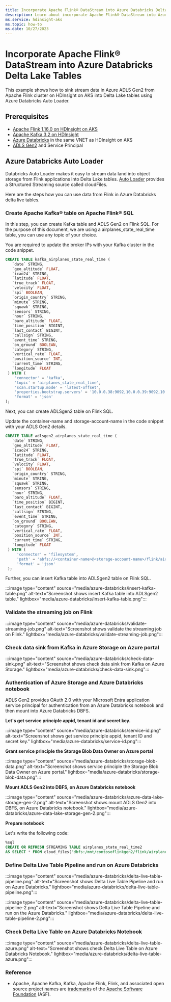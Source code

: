 ```yaml
---
title: Incorporate Apache Flink® DataStream into Azure Databricks Delta Lake Table
description: Learn about incorporate Apache Flink® DataStream into Azure Databricks Delta Lake Table
ms.service: hdinsight-aks
ms.topic: how-to
ms.date: 10/27/2023
---
```


# Incorporate Apache Flink® DataStream into Azure Databricks Delta Lake Tables

This example shows how to sink stream data in Azure ADLS Gen2 from Apache Flink cluster on HDInsight on AKS into Delta Lake tables using Azure Databricks Auto Loader.

## Prerequisites

- [Apache Flink 1.16.0 on HDInsight on AKS](../flink/flink-create-cluster-portal.md)
- [Apache Kafka 3.2 on HDInsight](../../hdinsight/kafka/apache-kafka-get-started.md)
- [Azure Databricks](/azure/databricks/getting-started/) in the same VNET as HDInsight on AKS
- [ADLS Gen2](/azure/databricks/getting-started/connect-to-azure-storage/) and Service Principal

## Azure Databricks Auto Loader

Databricks Auto Loader makes it easy to stream data land into object storage from Flink applications into Delta Lake tables. [Auto Loader](/azure/databricks/ingestion/auto-loader/) provides a Structured Streaming source called cloudFiles.

Here are the steps how you can use data from Flink in Azure Databricks delta live tables.

### Create Apache Kafka® table on Apache Flink® SQL

In this step, you can create Kafka table and ADLS Gen2 on Flink SQL. For the purpose of this document, we are using a airplanes_state_real_time table, you can use any topic of your choice. 

You are required to update the broker IPs with your Kafka cluster in the code snippet.

```SQL
CREATE TABLE kafka_airplanes_state_real_time (
   `date` STRING,
   `geo_altitude` FLOAT,
   `icao24` STRING,
   `latitude` FLOAT,
   `true_track` FLOAT,
   `velocity` FLOAT,
   `spi` BOOLEAN,
   `origin_country` STRING,
   `minute` STRING,
   `squawk` STRING,
   `sensors` STRING,
   `hour` STRING,
   `baro_altitude` FLOAT,
   `time_position` BIGINT,
   `last_contact` BIGINT,
   `callsign` STRING,
   `event_time` STRING,
   `on_ground` BOOLEAN,
   `category` STRING,
   `vertical_rate` FLOAT,
   `position_source` INT,
   `current_time` STRING,
   `longitude` FLOAT
 ) WITH (
    'connector' = 'kafka',  
    'topic' = 'airplanes_state_real_time',  
    'scan.startup.mode' = 'latest-offset',  
    'properties.bootstrap.servers' = '10.0.0.38:9092,10.0.0.39:9092,10.0.0.40:9092', 
    'format' = 'json' 
);
```
Next, you can create ADLSgen2 table on Flink SQL.

Update the container-name and storage-account-name in the code snippet with your ADLS Gen2 details.

```SQL
CREATE TABLE adlsgen2_airplanes_state_real_time (
   `date` STRING,
   `geo_altitude` FLOAT,
   `icao24` STRING,
   `latitude` FLOAT,
   `true_track` FLOAT,
   `velocity` FLOAT,
   `spi` BOOLEAN,
   `origin_country` STRING,
   `minute` STRING,
   `squawk` STRING,
   `sensors` STRING,
   `hour` STRING,
   `baro_altitude` FLOAT,
   `time_position` BIGINT,
   `last_contact` BIGINT,
   `callsign` STRING,
   `event_time` STRING,
   `on_ground` BOOLEAN,
   `category` STRING,
   `vertical_rate` FLOAT,
   `position_source` INT,
   `current_time` STRING,
   `longitude` FLOAT
 ) WITH (
     'connector' = 'filesystem',
     'path' = 'abfs://<container-name>@<storage-account-name>/flink/airplanes_state_real_time/',
     'format' = 'json'
 );
```

Further, you can insert Kafka table into ADLSgen2 table on Flink SQL.

:::image type="content" source="media/azure-databricks/insert-kafka-table.png" alt-text="Screenshot shows insert Kafka table into ADLSgen2 table." lightbox="media/azure-databricks/insert-kafka-table.png":::

### Validate the streaming job on Flink

:::image type="content" source="media/azure-databricks/validate-streaming-job.png" alt-text="Screenshot shows validate the streaming job on Flink." lightbox="media/azure-databricks/validate-streaming-job.png":::

### Check data sink from Kafka in Azure Storage on Azure portal

:::image type="content" source="media/azure-databricks/check-data-sink.png" alt-text="Screenshot shows check data sink from Kafka on Azure Storage." lightbox="media/azure-databricks/check-data-sink.png":::

### Authentication of Azure Storage and Azure Databricks notebook

ADLS Gen2 provides OAuth 2.0 with your Microsoft Entra application service principal for authentication from an Azure Databricks notebook and then mount into Azure Databricks DBFS.

**Let's get service principle appid, tenant id and secret key.**

:::image type="content" source="media/azure-databricks/service-id.png" alt-text="Screenshot shows get service principle appid, tenant ID and secret key." lightbox="media/azure-databricks/service-id.png":::

**Grant service principle the Storage Blob Data Owner on Azure portal**

:::image type="content" source="media/azure-databricks/storage-blob-data.png" alt-text="Screenshot shows service principle the Storage Blob Data Owner on Azure portal." lightbox="media/azure-databricks/storage-blob-data.png":::

**Mount ADLS Gen2 into DBFS, on Azure Databricks notebook**

:::image type="content" source="media/azure-databricks/azure-data-lake-storage-gen-2.png" alt-text="Screenshot shows mount ADLS Gen2 into DBFS, on Azure Databricks notebook." lightbox="media/azure-databricks/azure-data-lake-storage-gen-2.png":::

**Prepare notebook**

Let's write the following code:
```SQL
%sql
CREATE OR REFRESH STREAMING TABLE airplanes_state_real_time2
AS SELECT * FROM cloud_files("dbfs:/mnt/contosoflinkgen2/flink/airplanes_state_real_time/", "json")
```

### Define Delta Live Table Pipeline and run on Azure Databricks

:::image type="content" source="media/azure-databricks/delta-live-table-pipeline.png" alt-text="Screenshot shows Delta Live Table Pipeline and run on Azure Databricks." lightbox="media/azure-databricks/delta-live-table-pipeline.png":::

:::image type="content" source="media/azure-databricks/delta-live-table-pipeline-2.png" alt-text="Screenshot shows Delta Live Table Pipeline and run on the Azure Databricks." lightbox="media/azure-databricks/delta-live-table-pipeline-2.png":::

### Check Delta Live Table on Azure Databricks Notebook

:::image type="content" source="media/azure-databricks/delta-live-table-azure.png" alt-text="Screenshot shows check Delta Live Table on Azure Databricks Notebook." lightbox="media/azure-databricks/delta-live-table-azure.png":::

### Reference

* Apache, Apache Kafka, Kafka, Apache Flink, Flink, and associated open source project names are [trademarks](../trademarks.md) of the [Apache Software Foundation](https://www.apache.org/) (ASF).
